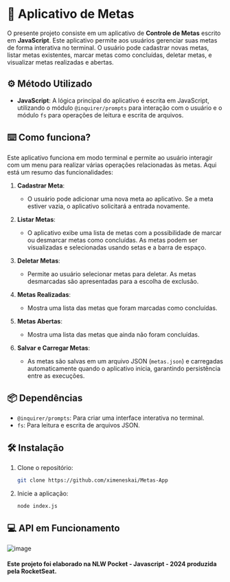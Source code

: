# 🚀 Aplicativo de Metas

O presente projeto consiste em um aplicativo de **Controle de Metas** escrito em **JavaScript**. 
Este aplicativo permite aos usuários gerenciar suas metas de forma interativa no terminal. 
O usuário pode cadastrar novas metas, listar metas existentes, marcar metas como concluídas, deletar metas, e visualizar metas realizadas e abertas.

## ⚙️ Método Utilizado

- **JavaScript**: A lógica principal do aplicativo é escrita em JavaScript, utilizando o módulo `@inquirer/prompts` para interação com o usuário e o módulo `fs` para operações de leitura e escrita de arquivos.

## ⌨️ Como funciona?

Este aplicativo funciona em modo terminal e permite ao usuário interagir com um menu para realizar várias operações relacionadas às metas. 
Aqui está um resumo das funcionalidades:

1. **Cadastrar Meta**:
   - O usuário pode adicionar uma nova meta ao aplicativo. Se a meta estiver vazia, o aplicativo solicitará a entrada novamente.

2. **Listar Metas**:
   - O aplicativo exibe uma lista de metas com a possibilidade de marcar ou desmarcar metas como concluídas. As metas podem ser visualizadas e selecionadas usando setas e a barra de espaço.

3. **Deletar Metas**:
   - Permite ao usuário selecionar metas para deletar. As metas desmarcadas são apresentadas para a escolha de exclusão.

4. **Metas Realizadas**:
   - Mostra uma lista das metas que foram marcadas como concluídas.

5. **Metas Abertas**:
   - Mostra uma lista das metas que ainda não foram concluídas.

6. **Salvar e Carregar Metas**:
   - As metas são salvas em um arquivo JSON (`metas.json`) e carregadas automaticamente quando o aplicativo inicia, garantindo persistência entre as execuções.

## 📦 Dependências

- `@inquirer/prompts`: Para criar uma interface interativa no terminal.
- `fs`: Para leitura e escrita de arquivos JSON.

## 🛠️ Instalação

1. Clone o repositório:

   ```bash
   git clone https://github.com/ximeneskai/Metas-App
   ```
2. Inicie a aplicação:
 
   ```bash
   node index.js
   ```

## 💻 API em Funcionamento

![image](https://github.com/user-attachments/assets/2f13e344-7de0-4475-8424-c9f68d286d8c)

#### Este projeto foi elaborado na NLW Pocket - Javascript - 2024 produzida pela RocketSeat.
